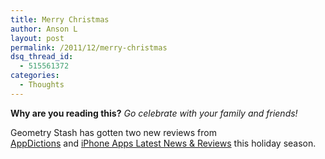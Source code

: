 ```yaml
---
title: Merry Christmas
author: Anson L
layout: post
permalink: /2011/12/merry-christmas
dsq_thread_id:
  - 515561372
categories:
  - Thoughts
---
```

**Why are you reading this?** *Go celebrate with your family and friends!*

Geometry Stash has gotten two new reviews from  
<a href="http://appdictions.com/archives/8304" target="_blank">AppDictions</a> and <a href="http://www.iphoneappsreviewonline.com/utilities/geometry-stash-an-ultimate-guide-for-geometry-lessons/" target="_blank">iPhone Apps Latest News & Reviews</a> this holiday season.